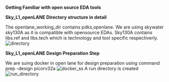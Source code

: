 **Getting Familiar with open source EDA tools**

**Sky_L1_openLANE Directory structure in detail**

The openlane_working_dir contains pdks,openlane. We are using skywater sky130A as it is compatible with opensource EDAs. Sky130A contains libs.ref and libs.tech which is technology and tool specific respectiverly.
![directory](https://github.com/user-attachments/assets/283380a6-47a5-4fbe-9dd2-3143228c16dc)

**Sky_L1_openLANE Design Preparation Step**

We are suing docker in open lane for design preparation using command 
prep -design picorv32a
![docker_ss](https://github.com/user-attachments/assets/40c58089-4978-4ee5-a98d-f6defbeed5bb)
A run directory is created
![run_directory](https://github.com/user-attachments/assets/98ed03c4-c941-40f4-b511-1c0acd4d89f3)


